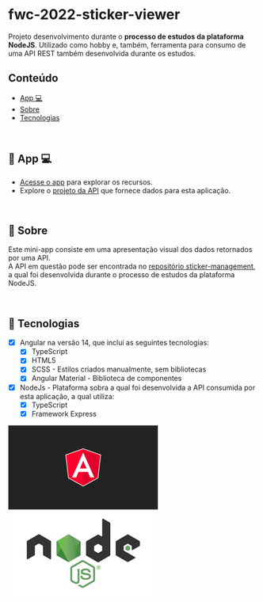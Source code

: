 # fwc-2022-sticker-viewer
Projeto desenvolvimento durante o **processo de estudos da plataforma NodeJS**.
Utilizado como hobby e, também, ferramenta para consumo de uma API REST também desenvolvida durante os estudos.

## Conteúdo

* [App :computer:](#app)
* [Sobre](#about)
* [Tecnologias](#technologies)

<div id='app'/> &nbsp;

## :pushpin: App :computer:

- [Acesse o app](https://felipewesley.github.io/fwc-2022-sticker-viewer/#/) para explorar os recursos.
- Explore o [projeto da API](https://github.com/felipewesley/sticker-management) que fornece dados para esta aplicação.

<div id='about'/> &nbsp;

## :pushpin: Sobre

Este mini-app consiste em uma apresentação visual dos dados retornados por uma API. <br>
A API em questão pode ser encontrada no [repositório sticker-management](https://github.com/felipewesley/sticker-management), a qual foi desenvolvida durante o processo de estudos da plataforma NodeJS.

<div id='technologies'/> &nbsp;

## :pushpin: Tecnologias

- [x] Angular na versão 14, que inclui as seguintes tecnologias:
    - [x] TypeScript
    - [x] HTML5
    - [x] SCSS - Estilos criados manualmente, sem bibliotecas
    - [x] Angular Material - Biblioteca de componentes
- [x] NodeJs - Plataforma sobra a qual foi desenvolvida a API consumida por esta aplicação, a qual utiliza:
    - [x] TypeScript
    - [x] Framework Express

![angular-logo](technologies/angular.png)
![nodejs-logo](technologies/nodejs.png)
